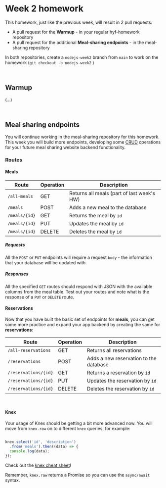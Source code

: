 # Week 2 homework

This homework, just like the previous week, will result in 2 pull requests:
* A pull request for the **Warmup** - in your regular hyf-homework repository
* A pull request for the additional **Meal-sharing endpoints** - in the meal-sharing repository

In both repositories, create a `nodejs-week2` branch from `main` to work on the homework (`git checkout -b nodejs-week2` )

<br/>

## **Warmup**

(...)

<br/>

## **Meal sharing endpoints**

You will continue working in the meal-sharing repository for this homework. This week you will build more endpoints, developing some [CRUD]("https://www.freecodecamp.org/news/crud-operations-explained/") operations for your future meal sharing website backend functionality. 


### **Routes**

#### **Meals**

| Route            | Operation   | Description         | 
| ---------------- | ------ | ------------------------ | 
| `/all-meals`     | GET     | Returns all meals (part of last week's HW)       | 
| `/meals`     | POST   | Adds a new meal to the database          | 
| `/meals/{id}` | GET    | Returns the meal by `id`     |
| `/meals/{id}` | PUT    | Updates the meal by `id` | 
| `/meals/{id}` | DELETE | Deletes the meal by `id` | 

##### **Requests**

All the `POST` or `PUT` endpoints will require a request `body` - the information that your database will be updated with. 

##### **Responses**

All the specified `GET` routes should respond with JSON with the available columns from the meal table.
Test out your routes and note what is the response of a `PUT` or `DELETE` route.

#### **Reservations**

Now that you have built the basic set of endpoints for **meals**, you can get some more practice and expand your app backend by creating the same for **reservations**:

| Route            | Operation   | Description         | 
| ---------------- | ------ | ------------------------ | 
| `/all-reservations`     | GET    | Returns all reservations  | 
| `/reservations`         | POST   | Adds a new reservation to the database          | 
| `/reservations/{id}` | GET    | Returns a reservation by `id`     |
| `/reservations/{id}` | PUT    | Updates the reservation by `id` | 
| `/reservations/{id}` | DELETE | Deletes the reservation by `id` | 


<br/>

#### **Knex**

Your usage of Knex should be getting a bit more advanced now. You will move from `knex.raw` on to different `knex` queries, for example:

```js

knex.select('id', 'description')
  .from('meals').then((data) => {
  console.log(data);
});
```

Check out the [knex cheat sheet]("https://devhints.io/knex")!

Remember, `knex.raw` returns a Promise so you can use the `async/await` syntax.